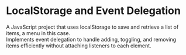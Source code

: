 # LocalStorage and Event Delegation

A JavaScript project that uses localStorage to save and retrieve a list of items, a menu in this case.  
Implements event delegation to handle adding, toggling, and removing items efficiently without attaching listeners to each element.
